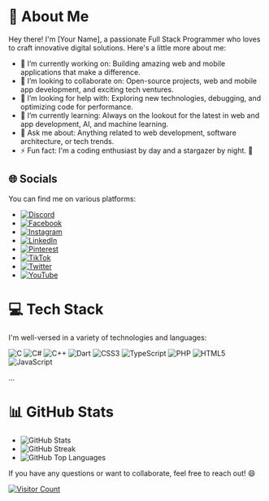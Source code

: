 # 💫 About Me

Hey there! I'm [Your Name], a passionate Full Stack Programmer who loves to craft innovative digital solutions. Here's a little more about me:

- 🔭 I’m currently working on: Building amazing web and mobile applications that make a difference.
- 👯 I’m looking to collaborate on: Open-source projects, web and mobile app development, and exciting tech ventures.
- 🤝 I’m looking for help with: Exploring new technologies, debugging, and optimizing code for performance.
- 🌱 I’m currently learning: Always on the lookout for the latest in web and app development, AI, and machine learning.
- 💬 Ask me about: Anything related to web development, software architecture, or tech trends.
- ⚡ Fun fact: I'm a coding enthusiast by day and a stargazer by night. 🌌

## 🌐 Socials

You can find me on various platforms:

- [![Discord](https://img.shields.io/badge/Discord-%237289DA.svg?logo=discord&logoColor=white)](https://discord.gg/asdasd)
- [![Facebook](https://img.shields.io/badge/Facebook-%231877F2.svg?logo=Facebook&logoColor=white)](https://facebook.com/asd)
- [![Instagram](https://img.shields.io/badge/Instagram-%23E4405F.svg?logo=Instagram&logoColor=white)](https://instagram.com/asdasd)
- [![LinkedIn](https://img.shields.io/badge/LinkedIn-%230077B5.svg?logo=linkedin&logoColor=white)](https://linkedin.com/in/asd)
- [![Pinterest](https://img.shields.io/badge/Pinterest-%23E60023.svg?logo=Pinterest&logoColor=white)](https://pinterest.com/ad)
- [![TikTok](https://img.shields.io/badge/TikTok-%23000000.svg?logo=TikTok&logoColor=white)](https://tiktok.com/@asd)
- [![Twitter](https://img.shields.io/badge/Twitter-%231DA1F2.svg?logo=Twitter&logoColor=white)](https://twitter.com/asd)
- [![YouTube](https://img.shields.io/badge/YouTube-%23FF0000.svg?logo=YouTube&logoColor=white)](https://youtube.com/@asd)

# 💻 Tech Stack

I'm well-versed in a variety of technologies and languages:

![C](https://img.shields.io/badge/c-%2300599C.svg?style=for-the-badge&logo=c&logoColor=white)
![C#](https://img.shields.io/badge/c%23-%23239120.svg?style=for-the-badge&logo=c-sharp&logoColor=white)
![C++](https://img.shields.io/badge/c++-%2300599C.svg?style=for-the-badge&logo=c%2B%2B&logoColor=white)
![Dart](https://img.shields.io/badge/dart-%230175C2.svg?style=for-the-badge&logo=dart&logoColor=white)
![CSS3](https://img.shields.io/badge/css3-%231572B6.svg?style=for-the-badge&logo=css3&logoColor=white)
![TypeScript](https://img.shields.io/badge/typescript-%23007ACC.svg?style=for-the-badge&logo=typescript&logoColor=white)
![PHP](https://img.shields.io/badge/php-%23777BB4.svg?style=for-the-badge&logo=php&logoColor=white)
![HTML5](https://img.shields.io/badge/html5-%23E34F26.svg?style=for-the-badge&logo=html5&logoColor=white)
![JavaScript](https://img.shields.io/badge/javascript-%23323330.svg?style=for-the-badge&logo=javascript&logoColor=%23F7DF1E)

...

# 📊 GitHub Stats

- ![GitHub Stats](https://github-readme-stats.vercel.app/api?username=AndhikaAulia&theme=dark&hide_border=false&include_all_commits=false&count_private=false)
- ![GitHub Streak](https://github-readme-streak-stats.herokuapp.com/?user=AndhikaAulia&theme=dark&hide_border=false)
- ![GitHub Top Languages](https://github-readme-stats.vercel.app/api/top-langs/?username=AndhikaAulia&theme=dark&hide_border=false&include_all_commits=false&count_private=false&layout=compact)

If you have any questions or want to collaborate, feel free to reach out! 😄

[![Visitor Count](https://visitcount.itsvg.in/api?id=AndhikaAulia&icon=0&color=0)](https://visitcount.itsvg.in)
